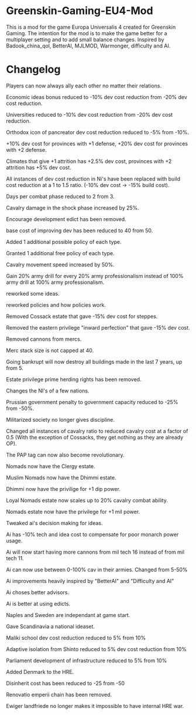 # Greenskin-Gaming-EU4-Mod

This is a mod for the game Europa Universalis 4 created for Greenskin Gaming.
The intention for the mod is to make the game better for a multiplayer setting and to add small balance changes.
Inspired by Badook_china_qol, BetterAI, MJLMOD, Warmonger, difficulty and AI.

# Changelog

Players can now always ally each other no matter their relations.

Economic ideas bonus reduced to -10% dev cost reduction from -20% dev cost reduction.

Universities reduced to -10% dev cost reduction from -20% dev cost reduction.

Orthodox icon of pancreator dev cost reduction reduced to -5% from -10%.

+10% dev cost for provinces with +1 defense, +20% dev cost for provinces with +2 defense.

Climates that give +1 attrition has +2.5% dev cost, provinces with +2 attrition has +5% dev cost.

All instances of dev cost reduction in Ni's have been replaced with build cost reduction at a 1 to 1.5 ratio. (-10% dev cost -> -15% build cost).

Days per combat phase reduced to 2 from 3.

Cavalry damage in the shock phase increased by 25%.

Encourage development edict has been removed.

base cost of improving dev has been reduced to 40 from 50.

Added 1 additional possible policy of each type.

Granted 1 additional free policy of each type.

Cavalry movement speed increased by 50%.

Gain 20% army drill for every 20% army professionalism instead of 100% army drill at 100% army professionalism.

reworked some ideas.

reworked policies and how policies work.

Removed Cossack estate that gave -15% dev cost for steppes.

Removed the eastern privilege "inward perfection" that gave -15% dev cost.

Removed cannons from mercs.

Merc stack size is not capped at 40.

Going bankrupt will now destroy all buildings made in the last 7 years, up from 5.

Estate privilege prime herding rights has been removed.

Changes the NI's of a few nations.

Prussian government penalty to government capacity reduced to -25% from -50%.

Militarized society no longer gives discipline.

Changed all instances of cavalry ratio to reduced cavalry cost at a factor of 0.5 (With the exception of Cossacks, they get nothing as they are already OP).

The PAP tag can now also become revolutionary.

Nomads now have the Clergy estate.

Muslim Nomads now have the Dhimmi estate.

Dhimmi now have the privilige for +1 dip power.

Loyal Nomads estate now scales up to 20% cavalry combat ability.

Nomads estate now have the privilege for +1 mil power.

Tweaked ai's decision making for ideas.

Ai has -10% tech and idea cost to compensate for poor monarch power usage.

Ai will now start having more cannons from mil tech 16 instead of from mil tech 11.

Ai can now use between 0-100% cav in their armies. Changed from 5-50%

Ai improvements heavily inspired by "BetterAI" and "Difficulty and AI"

Ai choses better advisors.

Ai is better at using edicts.

Naples and Sweden are independant at game start.

Gave Scandinavia a national ideaset.

Maliki school dev cost reduction reduced to 5% from 10%

Adaptive isolation from Shinto reduced to 5% dev cost reduction from 10%

Parliament development of infrastructure reduced to 5% from 10%

Added Denmark to the HRE.

Disinherit cost has been reduced to -25 from -50

Renovatio emperii chain has been removed.

Ewiger landfriede no longer makes it impossible to have internal HRE war.